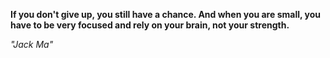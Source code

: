 **If you don't give up, you still have a chance. And when you are small, you have to be very focused and rely on your brain, not your strength.**

*"Jack Ma"*